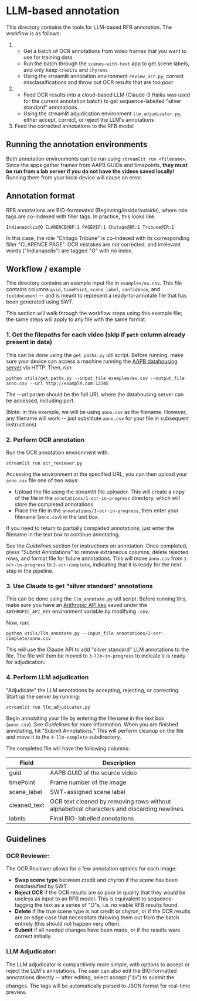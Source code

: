 # LLM-based annotation

This directory contains the tools for LLM-based RFB annotation. The workflow is as follows:

1. - Get a batch of OCR annotations from video frames that you want to use for training data.
    - Run the batch through the `scenes-with-text` app to get scene labels, and only keep `credits` and `chyrons`
    - Using the streamlit annotation environment `review_ocr.py`, correct misclassifications and throw out OCR results that are too poor
2.  - Feed OCR results into a cloud-based LLM (Claude-3 Haiku was used for the current annotation batch) to get sequence-labelled "silver standard" annotations.
    - Using the streamlit adjudication environment `llm_adjudicator.py`, either accept, correct, or reject the LLM's annotations
3. Feed the corrected annotations to the RFB model

## Running the annotation environments

Both annotation environments can be run using `streamlit run <filename>`. Since the apps gather frames from AAPB GUIDs and timepoints, **they must be run from a lab server if you do not have the videos saved locally!** Running them from your local device will cause an error.

## Annotation format

RFB annotations are BIO-formmated (Beginning/inside/outside), where role tags are co-indexed with filler tags. In practice, this looks like:

`Indianapolis@O CLARENCE@BF:1 PAGE@IF:1 Chitago@BR:1 Tribune@IR:1`

In this case, the role "Chitago Tribune" is co-indexed with its corresponding filler "CLARENCE PAGE". OCR mistakes are not corrected, and irrelevant words ("Indianapolis") are tagged "O" with no index.


## Workflow / example

This directory contains an example input file in `examples/ex.csv`. This file contains columns `guid`, `timePoint`, `scene_label`, `confidence`, and `textdocument` -- and is meant to represent a ready-to-annotate file that has been generated using SWT.

This section will walk through the workflow steps using this example file; the same steps will apply to any file with the same format.

### 1. Get the filepaths for each video (skip if `path` column already present in data)

This can be done using the `get_paths.py` util script. Before running, make sure your device can access a machine running the [AAPB datahousing server](https://github.com/clamsproject/aapb-brandeis-datahousing) via HTTP. Then, run:

```
python utils/get_paths.py --input_file examples/ex.csv --output_file anno.csv --url http://example.com:12345
```

The --url param should be the full URL where the datahousing server can be accessed, including port.

(Note: in this example, we will be using `anno.csv` as the filename. However, any filename will work -- just substitute `anno.csv` for your file in subsequent instructions)

### 2. Perform OCR annotation

Run the OCR annotation environment with:

```
streamlit run ocr_reviewer.py
```

Accessing the environment at the specified URL, you can then upload your `anno.csv` file one of two ways:

- Upload the file using the streamlit file uploader. This will create a copy of the file in the `annotations/1-ocr-in-progress` directory, which will store the completed annotations
- Place the file in the `annotations/1-ocr-in-progress`, then enter your filename (`anno.csv`) in the text box.

If you need to return to partially completed annotations, just enter the filename in the text box to continue annotating.

See the *Guidelines* section for instructions on annotation. Once completed, press "Submit Annotations" to remove extraneous columns, delete rejected rows, and format file for future annotations. This will move `anno.csv` from `1-ocr-in-progress` to `2-ocr-complete`, indicating that it is ready for the next step in the pipeline.

### 3. Use Claude to get "silver standard" annotations

This can be done using the `llm_annotate.py` util script. Before running this, make sure you have an [Anthropic API key](https://docs.anthropic.com/en/api/getting-started) saved under the `ANTHROPIC_API_KEY` environment variable by modifying `.env`.

Now, run:

```
python utils/llm_annotate.py --input_file annotations/2-ocr-complete/anno.csv
```

This will use the Claude API to add "silver standard" LLM annotations to the file. The file will then be moved to `3-llm-in-progress` to indicate it is ready for adjudication.

### 4. Perform LLM adjudication

"Adjudicate" the LLM annotations by accepting, rejecting, or correcting. Start up the server by running:

```
streamlit run llm_adjudicator.py
```

Begin annotating your file by entering the filename in the text box (`anno.csv`). See *Guidelines* for more information. When you are finished annotating, hit "Submit Annotations." This will perform cleanup on the file and move it to the `4-llm-complete` subdirectory.

The completed file will have the following columns:

| Field | Description |
|-------|-------------|
| guid | AAPB GUID of the source video  |
| timePoint | Frame number of the image  |
| scene_label | SWT-assigned scene label |
| cleaned_text | OCR text cleaned by removing rows without alphabetical characters and discarding newlines. |
| labels | Final BIO-labelled annotations |



## Guidelines

### OCR Reviewer:

The OCR Reviewer allows for a few annotation options for each image:

- **Swap scene type** between credit and chyron if the scene has been misclassified by SWT.
- **Reject OCR** if the OCR results are so poor in quality that they would be useless as input to an RFB model. This is equivalent to sequence-tagging the text as a series of "O"s, i.e. no viable RFB results found.
- **Delete** if the true scene type is not credit or chyron, or if the OCR results are an edge case that necessitate throwing them out from the batch entirely (this should not happen very often).
- **Submit** if all needed changes have been made, or if the results were correct initially.

### LLM Adjudicator:

The LLM adjudicator is comparitively more simple, with options to accept or reject the LLM's annotations. The user can also edit the BIO-formatted annotations directly -- after editing, select accept ("👍") to submit the changes. The tags will be automatically parsed to JSON format for real-time preview.